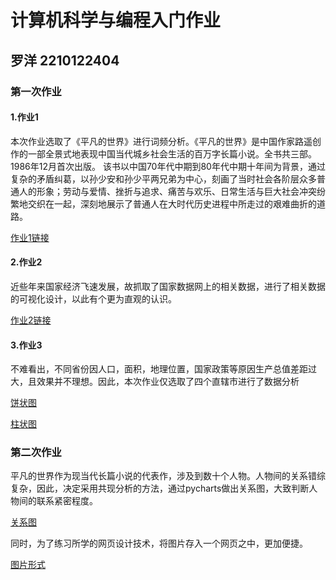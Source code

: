 # 计算机科学与编程入门作业

## 罗洋 2210122404

### 第一次作业

#### 1.作业1
本次作业选取了《平凡的世界》进行词频分析。《平凡的世界》是中国作家路遥创作的一部全景式地表现中国当代城乡社会生活的百万字长篇小说。全书共三部。1986年12月首次出版。
该书以中国70年代中期到80年代中期十年间为背景，通过复杂的矛盾纠葛，以孙少安和孙少平两兄弟为中心，刻画了当时社会各阶层众多普通人的形象；劳动与爱情、挫折与追求、痛苦与欢乐、日常生活与巨大社会冲突纷繁地交织在一起，深刻地展示了普通人在大时代历史进程中所走过的艰难曲折的道路。

[作业1链接](https://modisunset.github.io/平凡的世界人物词云.html)

#### 2.作业2
近些年来国家经济飞速发展，故抓取了国家数据网上的相关数据，进行了相关数据的可视化设计，以此有个更为直观的认识。

[作业2链接](https://modisunset.github.io/地区生产总值.html)

#### 3.作业3
不难看出，不同省份因人口，面积，地理位置，国家政策等原因生产总值差距过大，且效果并不理想。因此，本次作业仅选取了四个直辖市进行了数据分析

[饼状图](https://modisunset.github.io/饼状图.html)

[柱状图](https://modisunset.github.io/柱状图.html)

### 第二次作业
平凡的世界作为现当代长篇小说的代表作，涉及到数十个人物。人物间的关系错综复杂，因此，决定采用共现分析的方法，通过pycharts做出关系图，大致判断人物间的联系紧密程度。

[关系图](https://modisunset.github.io/关系图-平凡的世界.html)

同时，为了练习所学的网页设计技术，将图片存入一个网页之中，更加便捷。

[图片形式](https://modisunset,github.io/关系图.html)
